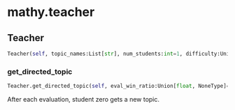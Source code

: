 # mathy.teacher

## Teacher
```python
Teacher(self, topic_names:List[str], num_students:int=1, difficulty:Union[str, NoneType]=None, direct_student_zero:bool=False, eval_window:int=50, win_threshold:float=0.95, lose_threshold:float=0.34)
```

### get_directed_topic
```python
Teacher.get_directed_topic(self, eval_win_ratio:Union[float, NoneType]=None) -> str
```
After each evaluation, student zero gets a new topic.

